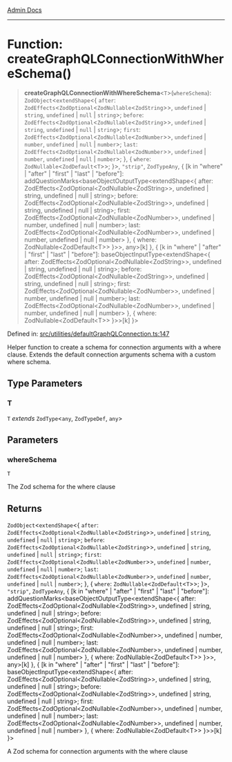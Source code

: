 [Admin Docs](/)

***

# Function: createGraphQLConnectionWithWhereSchema()

> **createGraphQLConnectionWithWhereSchema**\<`T`\>(`whereSchema`): `ZodObject`\<`extendShape`\<\{ `after`: `ZodEffects`\<`ZodOptional`\<`ZodNullable`\<`ZodString`\>\>, `undefined` \| `string`, `undefined` \| `null` \| `string`\>; `before`: `ZodEffects`\<`ZodOptional`\<`ZodNullable`\<`ZodString`\>\>, `undefined` \| `string`, `undefined` \| `null` \| `string`\>; `first`: `ZodEffects`\<`ZodOptional`\<`ZodNullable`\<`ZodNumber`\>\>, `undefined` \| `number`, `undefined` \| `null` \| `number`\>; `last`: `ZodEffects`\<`ZodOptional`\<`ZodNullable`\<`ZodNumber`\>\>, `undefined` \| `number`, `undefined` \| `null` \| `number`\>; \}, \{ `where`: `ZodNullable`\<`ZodDefault`\<`T`\>\>; \}\>, `"strip"`, `ZodTypeAny`, \{ \[k in "where" \| "after" \| "first" \| "last" \| "before"\]: addQuestionMarks\<baseObjectOutputType\<extendShape\<\{ after: ZodEffects\<ZodOptional\<ZodNullable\<ZodString\>\>, undefined \| string, undefined \| null \| string\>; before: ZodEffects\<ZodOptional\<ZodNullable\<ZodString\>\>, undefined \| string, undefined \| null \| string\>; first: ZodEffects\<ZodOptional\<ZodNullable\<ZodNumber\>\>, undefined \| number, undefined \| null \| number\>; last: ZodEffects\<ZodOptional\<ZodNullable\<ZodNumber\>\>, undefined \| number, undefined \| null \| number\> \}, \{ where: ZodNullable\<ZodDefault\<T\>\> \}\>\>, any\>\[k\] \}, \{ \[k in "where" \| "after" \| "first" \| "last" \| "before"\]: baseObjectInputType\<extendShape\<\{ after: ZodEffects\<ZodOptional\<ZodNullable\<ZodString\>\>, undefined \| string, undefined \| null \| string\>; before: ZodEffects\<ZodOptional\<ZodNullable\<ZodString\>\>, undefined \| string, undefined \| null \| string\>; first: ZodEffects\<ZodOptional\<ZodNullable\<ZodNumber\>\>, undefined \| number, undefined \| null \| number\>; last: ZodEffects\<ZodOptional\<ZodNullable\<ZodNumber\>\>, undefined \| number, undefined \| null \| number\> \}, \{ where: ZodNullable\<ZodDefault\<T\>\> \}\>\>\[k\] \}\>

Defined in: [src/utilities/defaultGraphQLConnection.ts:147](https://github.com/Sourya07/talawa-api/blob/2dc82649c98e5346c00cdf926fe1d0bc13ec1544/src/utilities/defaultGraphQLConnection.ts#L147)

Helper function to create a schema for connection arguments with a where clause.
Extends the default connection arguments schema with a custom where schema.

## Type Parameters

### T

`T` *extends* `ZodType`\<`any`, `ZodTypeDef`, `any`\>

## Parameters

### whereSchema

`T`

The Zod schema for the where clause

## Returns

`ZodObject`\<`extendShape`\<\{ `after`: `ZodEffects`\<`ZodOptional`\<`ZodNullable`\<`ZodString`\>\>, `undefined` \| `string`, `undefined` \| `null` \| `string`\>; `before`: `ZodEffects`\<`ZodOptional`\<`ZodNullable`\<`ZodString`\>\>, `undefined` \| `string`, `undefined` \| `null` \| `string`\>; `first`: `ZodEffects`\<`ZodOptional`\<`ZodNullable`\<`ZodNumber`\>\>, `undefined` \| `number`, `undefined` \| `null` \| `number`\>; `last`: `ZodEffects`\<`ZodOptional`\<`ZodNullable`\<`ZodNumber`\>\>, `undefined` \| `number`, `undefined` \| `null` \| `number`\>; \}, \{ `where`: `ZodNullable`\<`ZodDefault`\<`T`\>\>; \}\>, `"strip"`, `ZodTypeAny`, \{ \[k in "where" \| "after" \| "first" \| "last" \| "before"\]: addQuestionMarks\<baseObjectOutputType\<extendShape\<\{ after: ZodEffects\<ZodOptional\<ZodNullable\<ZodString\>\>, undefined \| string, undefined \| null \| string\>; before: ZodEffects\<ZodOptional\<ZodNullable\<ZodString\>\>, undefined \| string, undefined \| null \| string\>; first: ZodEffects\<ZodOptional\<ZodNullable\<ZodNumber\>\>, undefined \| number, undefined \| null \| number\>; last: ZodEffects\<ZodOptional\<ZodNullable\<ZodNumber\>\>, undefined \| number, undefined \| null \| number\> \}, \{ where: ZodNullable\<ZodDefault\<T\>\> \}\>\>, any\>\[k\] \}, \{ \[k in "where" \| "after" \| "first" \| "last" \| "before"\]: baseObjectInputType\<extendShape\<\{ after: ZodEffects\<ZodOptional\<ZodNullable\<ZodString\>\>, undefined \| string, undefined \| null \| string\>; before: ZodEffects\<ZodOptional\<ZodNullable\<ZodString\>\>, undefined \| string, undefined \| null \| string\>; first: ZodEffects\<ZodOptional\<ZodNullable\<ZodNumber\>\>, undefined \| number, undefined \| null \| number\>; last: ZodEffects\<ZodOptional\<ZodNullable\<ZodNumber\>\>, undefined \| number, undefined \| null \| number\> \}, \{ where: ZodNullable\<ZodDefault\<T\>\> \}\>\>\[k\] \}\>

A Zod schema for connection arguments with the where clause
